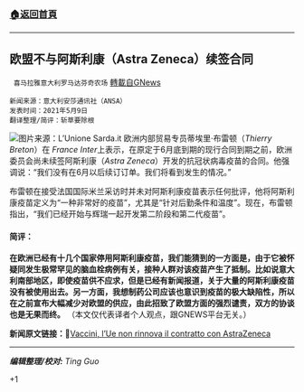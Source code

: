###  [:house:返回首頁](https://github.com/ourhimalayas/txt)
---

## 欧盟不与阿斯利康（Astra Zeneca）续签合同
` 喜马拉雅意大利罗马达芬奇农场` [轉載自GNews](https://gnews.org/zh-hans/1194836/)

```
新闻来源：意大利安莎通讯社（ANSA）
发表时间：2021年5月9日
翻译整理/简评：斩草要除根
```

![]()![](https://gnews-media-offload.s3.amazonaws.com/wp-content/uploads/2021/05/09160415/IMG_20210509_204016-3.jpg)图片来源：L’Unione Sarda.it
欧洲内部贸易专员蒂埃里·布雷顿（*Thierry Breton*）在 *France Inter*上表示，在原定于6月底到期的现行合同到期之前，欧洲委员会尚未续签阿斯利康（*Astra Zeneca*）开发的抗冠状病毒疫苗的合同。他强调说：“我们没有在6月以后续订订单。我们将看到发生的情况。”

布雷顿在接受法国国际米兰采访时并未对阿斯利康疫苗表示任何批评，他将阿斯利康疫苗定义为“一种非常好的疫苗”，尤其是“针对后勤条件和温度”。现在，布雷顿指出，“我们已经开始与辉瑞一起开发第二阶段和第二代疫苗”。

#### 简评：

**在欧洲已经有十几个国家停用阿斯利康疫苗，我们能猜到的一方面是，由于它被怀疑同发生极常罕见的脑血栓病例有关，接种人群对该疫苗产生了抵制。比如说意大利南部地区，即使疫苗供不应求，但是已经有新闻报道，关于大量的阿斯利康疫苗没有被使用出去。另一方面，我想制药公司应该也意识到疫苗的极大缺陷性，所以在之前宣布大幅减少对欧盟的供应，由此招致了欧盟方面的强烈谴责，双方的协谈也是无果而终。**
（本文仅代表译者个人观点，跟GNEWS平台无关。）

**新闻原文链接：**🔗[Vaccini, l’Ue non rinnova il contratto con AstraZeneca](https://www.ansa.it/canale_saluteebenessere/notizie/sanita/2021/05/09/vaccini-lue-non-rinnova-il-contratto-con-astrazeneca_b4c8e364-1f49-4adb-9531-1ad3ad026722.html)

* * *

***编辑整理/校对:** Ting Guo*

+1
